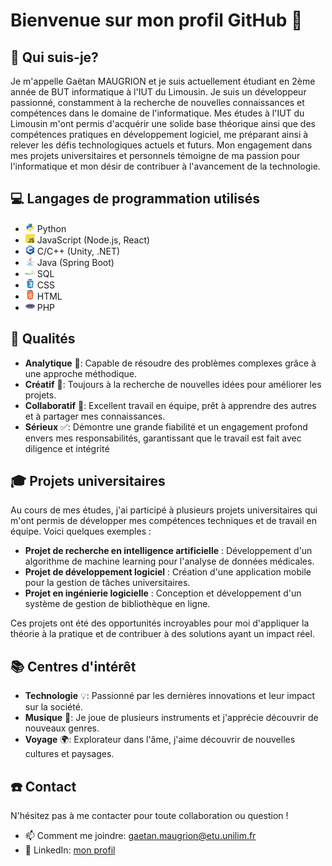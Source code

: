 # Bienvenue sur mon profil GitHub 👋

## 🤵 Qui suis-je?

Je m'appelle Gaëtan MAUGRION et je suis actuellement étudiant en 2ème année de BUT informatique à l'IUT du Limousin. Je suis un développeur passionné, constamment à la recherche de nouvelles connaissances et compétences dans le domaine de l'informatique. Mes études à l'IUT du Limousin m'ont permis d'acquérir une solide base théorique ainsi que des compétences pratiques en développement logiciel, me préparant ainsi à relever les défis technologiques actuels et futurs. Mon engagement dans mes projets universitaires et personnels témoigne de ma passion pour l'informatique et mon désir de contribuer à l'avancement de la technologie.

## 💻 Langages de programmation utilisés

- <img src="https://raw.githubusercontent.com/devicons/devicon/master/icons/python/python-original.svg" alt="python" width="15" height="15"/> Python 
- <img src="https://raw.githubusercontent.com/devicons/devicon/master/icons/javascript/javascript-original.svg" alt="javascript" width="15" height="15"/> JavaScript (Node.js, React)
- <img src="https://raw.githubusercontent.com/devicons/devicon/master/icons/cplusplus/cplusplus-original.svg" alt="cplusplus" width="15" height="15"/> C/C++ (Unity, .NET)
- <img src="https://raw.githubusercontent.com/devicons/devicon/master/icons/java/java-original.svg" alt="java" width="15" height="15"/> Java (Spring Boot)
- <img src="https://raw.githubusercontent.com/devicons/devicon/master/icons/mysql/mysql-original-wordmark.svg" alt="mysql" width="15" height="15"/> SQL
- <img src="https://raw.githubusercontent.com/devicons/devicon/master/icons/css3/css3-original-wordmark.svg" alt="css3" width="15" height="15"/> CSS
- <img src="https://raw.githubusercontent.com/devicons/devicon/master/icons/html5/html5-original-wordmark.svg" alt="html5" width="15" height="15"/> HTML
-  <img src="https://raw.githubusercontent.com/devicons/devicon/master/icons/php/php-original.svg" alt="php" width="15" height="15"/> PHP

## 🌟 Qualités

- **Analytique** 🧠: Capable de résoudre des problèmes complexes grâce à une approche méthodique.
- **Créatif** 🎨: Toujours à la recherche de nouvelles idées pour améliorer les projets.
- **Collaboratif** 🤝: Excellent travail en équipe, prêt à apprendre des autres et à partager mes connaissances.
- **Sérieux** ✅: Démontre une grande fiabilité et un engagement profond envers mes responsabilités, garantissant que le travail est fait avec diligence et intégrité

## 🎓 Projets universitaires

Au cours de mes études, j'ai participé à plusieurs projets universitaires qui m'ont permis de développer mes compétences techniques et de travail en équipe. Voici quelques exemples :

- **Projet de recherche en intelligence artificielle** : Développement d'un algorithme de machine learning pour l'analyse de données médicales.
- **Projet de développement logiciel** : Création d'une application mobile pour la gestion de tâches universitaires.
- **Projet en ingénierie logicielle** : Conception et développement d'un système de gestion de bibliothèque en ligne.

Ces projets ont été des opportunités incroyables pour moi d'appliquer la théorie à la pratique et de contribuer à des solutions ayant un impact réel.

## 📚 Centres d'intérêt

- **Technologie** 💡: Passionné par les dernières innovations et leur impact sur la société.
- **Musique** 🎵: Je joue de plusieurs instruments et j'apprécie découvrir de nouveaux genres.
- **Voyage** 🌍: Explorateur dans l'âme, j'aime découvrir de nouvelles cultures et paysages.

## ☎️ Contact
N'hésitez pas à me contacter pour toute collaboration ou question !

- 📫 Comment me joindre: gaetan.maugrion@etu.unilim.fr
- 🔗 LinkedIn: [mon profil](https://www.linkedin.com/in/ga%C3%ABtan-maugrion-b5b9262a1/)
